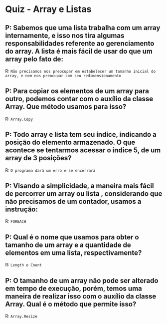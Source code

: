 # Quiz - Array e Listas

## P: Sabemos que uma lista trabalha com um array internamente, e isso nos tira algumas responsabilidades referente ao gerenciamento do array. A lista é mais fácil de usar do que um array pelo fato de:

R: `Não precisamos nos preocupar em estabelecer um tamanho inicial do array, e nem nos preocupar com seu redimensionamento`

## P: Para copiar os elementos de um array para outro, podemos contar com o auxílio da classe Array. Que método usamos para isso?

R: `Array.Copy`

## P: Todo array e lista tem seu índice, indicando a posição do elemento armazenado. O que acontece se tentarmos acessar o índice 5, de um array de 3 posições?

R: `O programa dará um erro e se encerrará`

## P: Visando a simplicidade, a maneira mais fácil de percorrer um array ou lista , considerando que não precisamos de um contador, usamos a instrução:

R: `FOREACH`

## P: Qual é o nome que usamos para obter o tamanho de um array e a quantidade de elementos em uma lista, respectivamente?

R: `Length e Count`

## P: O tamanho de um array não pode ser alterado em tempo de execução, porém, temos uma maneira de realizar isso com o auxílio da classe Array. Qual é o método que permite isso?

R: `Array.Resize`
